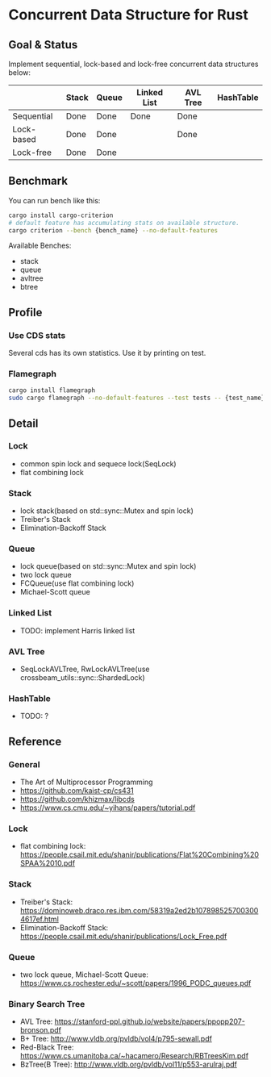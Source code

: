 # Concurrent Data Structure for Rust

## Goal & Status
Implement sequential, lock-based and lock-free concurrent data structures below:

|            | Stack | Queue | Linked List | AVL Tree | HashTable |
|------------|-------|-------|-------------|----------|-----------|
| Sequential | Done  | Done  |    Done     |   Done   |           |
| Lock-based | Done  | Done  |             |   Done   |           |
| Lock-free  | Done  | Done  |             |          |           |

## Benchmark
You can run bench like this:
```bash
cargo install cargo-criterion
# default feature has accumulating stats on available structure.
cargo criterion --bench {bench_name} --no-default-features
```

Available Benches:
- stack
- queue
- avltree
- btree

## Profile

### Use CDS stats
Several cds has its own statistics. Use it by printing on test.

### Flamegraph
```bash
cargo install flamegraph
sudo cargo flamegraph --no-default-features --test tests -- {test_name}
```

## Detail
### Lock
- common spin lock and sequece lock(SeqLock)
- flat combining lock

### Stack
- lock stack(based on std::sync::Mutex and spin lock)
- Treiber's Stack
- Elimination-Backoff Stack

### Queue
- lock queue(based on std::sync::Mutex and spin lock)
- two lock queue
- FCQueue(use flat combining lock)
- Michael-Scott queue

### Linked List
- TODO: implement Harris linked list

### AVL Tree
- SeqLockAVLTree, RwLockAVLTree(use crossbeam_utils::sync::ShardedLock)

### HashTable
- TODO: ?

## Reference
### General
- The Art of Multiprocessor Programming
- https://github.com/kaist-cp/cs431
- https://github.com/khizmax/libcds
- https://www.cs.cmu.edu/~yihans/papers/tutorial.pdf

### Lock
- flat combining lock: https://people.csail.mit.edu/shanir/publications/Flat%20Combining%20SPAA%2010.pdf

### Stack
- Treiber's Stack: https://dominoweb.draco.res.ibm.com/58319a2ed2b1078985257003004617ef.html
- Elimination-Backoff Stack: https://people.csail.mit.edu/shanir/publications/Lock_Free.pdf

### Queue
- two lock queue, Michael-Scott Queue: https://www.cs.rochester.edu/~scott/papers/1996_PODC_queues.pdf

### Binary Search Tree
- AVL Tree: https://stanford-ppl.github.io/website/papers/ppopp207-bronson.pdf
- B+ Tree: http://www.vldb.org/pvldb/vol4/p795-sewall.pdf
- Red-Black Tree: https://www.cs.umanitoba.ca/~hacamero/Research/RBTreesKim.pdf
- BzTree(B Tree): http://www.vldb.org/pvldb/vol11/p553-arulraj.pdf
